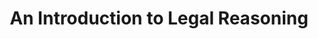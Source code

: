---
title: "An Introduction to Legal Reasoning"
showDate: false
draft: false
tags: ["classic","poem"]
link: "https://www.amazon.com/gp/product/022608972X/ref=ox_sc_act_title_4?smid=ATVPDKIKX0DER&psc=1"
read: ""
target: "_blank"
---